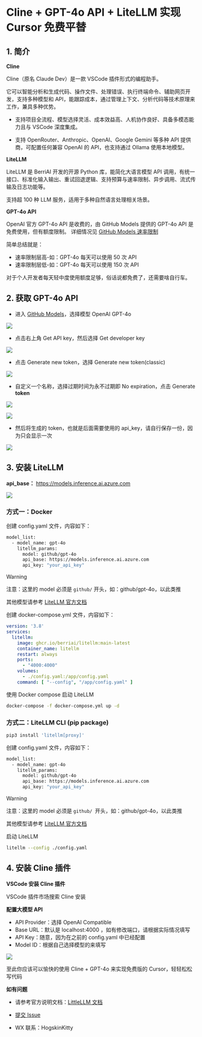 # Cline + GPT-4o API + LiteLLM 实现 Cursor 免费平替

## 1. 简介

**Cline**

Cline（原名 Claude Dev）是一款 VSCode 插件形式的编程助手。

它可以智能分析和生成代码、操作文件、处理错误、执行终端命令、辅助网页开发，支持多种模型和 API，能跟踪成本，通过管理上下文、分析代码等技术原理来工作，兼具多种优势。

- 支持项目全流程、模型选择灵活、成本效益高、人机协作良好、具备多模态能力且与 VSCode 深度集成。

- 支持 OpenRouter、Anthropic、OpenAI、Google Gemini 等多种 API 提供商，可配置任何兼容 OpenAI 的 API，也支持通过 Ollama 使用本地模型。

**LiteLLM**

LiteLLM 是 BerriAI 开发的开源 Python 库，能简化大语言模型 API 调用，有统一接口、标准化输入输出、重试回退逻辑、支持预算与速率限制、异步调用、流式传输及日志功能等。

支持超 100 种 LLM 服务，适用于多种自然语言处理相关场景。

**GPT-4o API**

OpenAI 官方 GPT-4o API 是收费的，由 GitHub Models 提供的 GPT-4o API 是免费使用，但有额度限制。
详细情况见 [GitHub Models 速率限制](https://docs.github.com/en/github-models/prototyping-with-ai-models#rate-limits)

简单总结就是：

- 速率限制层高-如：GPT-4o 每天可以使用 50 次 API
- 速率限制层低-如：GPT-4o 每天可以使用 150 次 API

对于个人开发者每天轻中度使用额度足够，俗话说都免费了，还需要啥自行车。

## 2. 获取 GPT-4o API

- 进入 [GitHub Models](https://github.com/marketplace/models/catalog)，选择模型 OpenAI GPT-4o

![](https://raw.githubusercontent.com/HogskinKitty/assets-repository/master/culpro/litellm-1.png)

- 点击右上角 Get API key，然后选择 Get developer key

![](https://raw.githubusercontent.com/HogskinKitty/assets-repository/master/culpro/litellm-2.png)

- 点击 Generate new token，选择 Generate new token(classic)

![](https://raw.githubusercontent.com/HogskinKitty/assets-repository/master/culpro/litellm-3.png)

- 自定义一个名称，选择过期时间为永不过期即 No expiration，点击 Generate **token**

![](https://raw.githubusercontent.com/HogskinKitty/assets-repository/master/culpro/litellm-4.png)

![](https://raw.githubusercontent.com/HogskinKitty/assets-repository/master/culpro/litellm-5.png)

- 然后将生成的 token，也就是后面需要使用的 api_key，请自行保存一份，因为只会显示一次

![](https://raw.githubusercontent.com/HogskinKitty/assets-repository/master/culpro/litellm-6.png)

## 3. 安装 LiteLLM

**api_base：** https://models.inference.ai.azure.com

![](https://raw.githubusercontent.com/HogskinKitty/assets-repository/master/culpro/litellm-7.png)

### **方式一：Docker**

创建 config.yaml 文件，内容如下：

```bash
model_list:
  - model_name: gpt-4o
    litellm_params:
      model: github/gpt-4o
      api_base: https://models.inference.ai.azure.com
      api_key: "your_api_key"
```

> [!WARNING]
>
> 注意：这里的 model 必须是 `github/` 开头，如：github/gpt-4o，以此类推
>
> 其他模型请参考 [LiteLLM 官方文档](https://docs.litellm.ai/docs/providers/)

创建 docker-compose.yml 文件，内容如下：

```yaml
version: '3.8'
services:
  litellm:
    image: ghcr.io/berriai/litellm:main-latest
    container_name: litellm
    restart: always
    ports:
      - "4000:4000"
    volumes:
      - ./config.yaml:/app/config.yaml
    command: [ "--config", "/app/config.yaml" ]
```

使用 Docker compose 启动 LiteLLM

```bash
docker-compose -f docker-compose.yml up -d
```

### **方式二：LiteLLM CLI (pip package)**

```bash
pip3 install 'litellm[proxy]'
```

创建 config.yaml 文件，内容如下：

```bash
model_list:
  - model_name: gpt-4o
    litellm_params:
      model: github/gpt-4o
      api_base: https://models.inference.ai.azure.com
      api_key: "your_api_key"
```

> [!WARNING]
>
> 注意：这里的 model 必须是 `github/ `开头，如：github/gpt-4o，以此类推
>
> 其他模型请参考 [LiteLLM 官方文档](https://docs.litellm.ai/docs/providers/)

启动 LiteLLM

```bash
litellm --config ./config.yaml
```

## 4. 安装 Cline 插件

**VSCode 安装 Cline 插件**

VSCode 插件市场搜索 Cline 安装

**配置大模型 API**

- API Provider：选择 OpenAI Compatible
- Base URL：默认是 localhost:4000 ，如有修改端口，请根据实际情况填写
- API Key：随意，因为在之前的 config.yaml 中已经配置
- Model ID：根据自己选择模型的来填写

![](https://raw.githubusercontent.com/HogskinKitty/assets-repository/master/culpro/litellm-8.png)

至此你应该可以愉快的使用 Cline + GPT-4o 来实现免费版的 Cursor，轻轻松松写代码

**如有问题**

- 请参考官方说明文档：[LittleLLM 文档](https://docs.litellm.ai/docs/)

- [提交 Issue](https://github.com/HogskinKitty/litellm-config/issues)

- WX 联系：HogskinKitty









